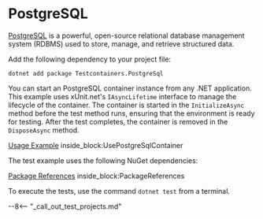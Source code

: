 # PostgreSQL

[PostgreSQL](https://www.postgresql.org/) is a powerful, open-source relational database management system (RDBMS) used to store, manage, and retrieve structured data.

Add the following dependency to your project file:

```console title="NuGet"
dotnet add package Testcontainers.PostgreSql
```

You can start an PostgreSQL container instance from any .NET application. This example uses xUnit.net's `IAsyncLifetime` interface to manage the lifecycle of the container. The container is started in the `InitializeAsync` method before the test method runs, ensuring that the environment is ready for testing. After the test completes, the container is removed in the `DisposeAsync` method.

<!--codeinclude-->
[Usage Example](../../tests/Testcontainers.PostgreSql.Tests/PostgreSqlContainerTest.cs) inside_block:UsePostgreSqlContainer
<!--/codeinclude-->

The test example uses the following NuGet dependencies:

<!--codeinclude-->
[Package References](../../tests/Testcontainers.PostgreSql.Tests/Testcontainers.PostgreSql.Tests.csproj) inside_block:PackageReferences
<!--/codeinclude-->

To execute the tests, use the command `dotnet test` from a terminal.

--8<-- "_call_out_test_projects.md"